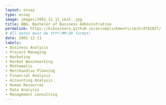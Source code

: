 ```yaml
---
layout: essay
type: essay
image: images/2001_12_11_imih_.jpg 
title: BBA, Bachelor of Business Administration
permalink: https://kikosikera.github.io/accomplishments/imih/df81027/
# All dates must be YYYY-MM-DD format!
date: 2001-12-11
labels:
- Business Analysis
- Project Managing
- Marketing
- Market Benchmarking
- Mathematic
- Merchandise Planning
- Financial Analysis
- Accounting Analysis
- Human Resources
- Data Analysis
- Management consulting
---
```

